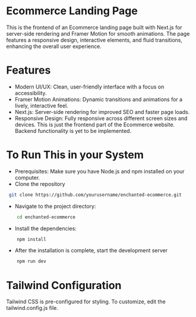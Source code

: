 
# Ecommerce Landing Page

This is the frontend of an Ecommerce landing page built with Next.js for server-side rendering and Framer Motion for smooth animations. The page features a responsive design, interactive elements, and fluid transitions, enhancing the overall user experience.

# Features

* Modern UI/UX: Clean, user-friendly interface with a focus on accessibility.
* Framer Motion Animations: Dynamic transitions and animations for a lively, interactive feel.
* Next.js: Server-side rendering for improved SEO and faster page loads.
* Responsive Design: Fully responsive across different screen sizes and devices.
This is just the frontend part of the Ecommerce website. Backend functionality is yet to be implemented.

# To Run This in your System

* Prerequisites: Make sure you have Node.js and npm installed on your computer.
* Clone the repository



```bash
 git clone https://github.com/yourusername/enchanted-ecommerce.git
```
* Navigate to the project directory:
```bash
    cd enchanted-ecommerce
```

* Install the dependencies:
```bash
    npm install
```

* After the installation is complete, start the development server
```bash
    npm run dev
```

# Tailwind Configuration

Tailwind CSS is pre-configured for styling. To customize, edit the tailwind.config.js file.
    